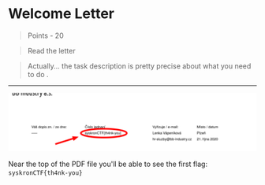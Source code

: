# Welcome Letter

>Points - 20

>Read the letter

>Actually... the task description is pretty precise about what you need to do .

---

![am-i-sane](./am-i-sane.png)

Near the top of the PDF file you'll be able to see the first flag: `syskronCTF{th4nk-you}`
